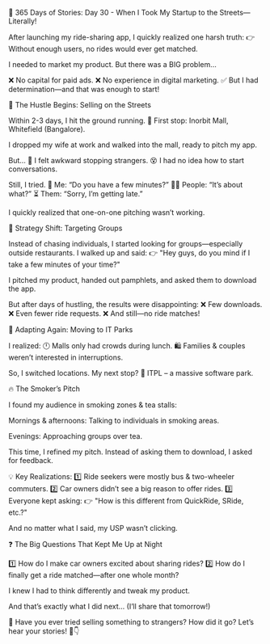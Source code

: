 🚀 365 Days of Stories: Day 30 - When I Took My Startup to the Streets—Literally!

After launching my ride-sharing app, I quickly realized one harsh truth:
👉 Without enough users, no rides would ever get matched.

I needed to market my product. But there was a BIG problem…

❌ No capital for paid ads.
❌ No experience in digital marketing.
✅ But I had determination—and that was enough to start!

🎯 The Hustle Begins: Selling on the Streets

Within 2-3 days, I hit the ground running.
📍 First stop: Inorbit Mall, Whitefield (Bangalore).

I dropped my wife at work and walked into the mall, ready to pitch my app.

But…
😬 I felt awkward stopping strangers.
😵 I had no idea how to start conversations.

Still, I tried.
👥 Me: “Do you have a few minutes?”
🚶‍♂️ People: “It’s about what?”
⏳ Them: “Sorry, I’m getting late.”

I quickly realized that one-on-one pitching wasn’t working.

🧠 Strategy Shift: Targeting Groups

Instead of chasing individuals, I started looking for groups—especially outside restaurants.
I walked up and said:
👉 "Hey guys, do you mind if I take a few minutes of your time?"

I pitched my product, handed out pamphlets, and asked them to download the app.

But after days of hustling, the results were disappointing:
❌ Few downloads.
❌ Even fewer ride requests.
❌ And still—no ride matches!

🔄 Adapting Again: Moving to IT Parks

I realized:
🕛 Malls only had crowds during lunch.
🛍️ Families & couples weren’t interested in interruptions.

So, I switched locations. My next stop?
🏢 ITPL – a massive software park.

🔥 The Smoker’s Pitch

I found my audience in smoking zones & tea stalls:

Mornings & afternoons: Talking to individuals in smoking areas.

Evenings: Approaching groups over tea.

This time, I refined my pitch. Instead of asking them to download, I asked for feedback.

💡 Key Realizations:
1️⃣ Ride seekers were mostly bus & two-wheeler commuters.
2️⃣ Car owners didn’t see a big reason to offer rides.
3️⃣ Everyone kept asking:
👉 "How is this different from QuickRide, SRide, etc.?"

And no matter what I said, my USP wasn’t clicking.

❓ The Big Questions That Kept Me Up at Night

1️⃣ How do I make car owners excited about sharing rides?
2️⃣ How do I finally get a ride matched—after one whole month?

I knew I had to think differently and tweak my product.

And that’s exactly what I did next… (I’ll share that tomorrow!)

💬 Have you ever tried selling something to strangers? How did it go? Let’s hear your stories! 🚀👇